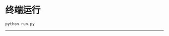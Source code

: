 # 终端运行

```shell
python run.py
```
********************************************************************************************************************************************************************************************************************************************************************************************************